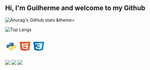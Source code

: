 ## Hi, I'm Guilherme and welcome to my Github

![Anurag's GitHub stats &theme=](https://github-readme-stats.vercel.app/api?username=GuilhermeNascimento-bit&show_icons=true&icon_color=2f80ED&border_color=0D1117&bg_color=0D1117&hide=,ors,issues&theme=dark#gh-dark-mode-only)

![Top Langs](https://github-readme-stats.vercel.app/api/top-langs/?username=GuilhermeNascimento-bit&bg_color=0D1117&border_color=0D1117&hide_progress=true)

<div style="display: inline_block"><br>
 
  <img align="center" alt="Rafa-Python" height="30" width="40" src="https://raw.githubusercontent.com/devicons/devicon/master/icons/python/python-original.svg">
  <img align="center" alt="Rafa-HTML" height="30" width="40" src="https://raw.githubusercontent.com/devicons/devicon/master/icons/html5/html5-original.svg">
  <img align="center" alt="Rafa-CSS" height="30" width="40" src="https://raw.githubusercontent.com/devicons/devicon/master/icons/css3/css3-original.svg">
  </div>
  
  ##
 
<div> 
  <a href="https://www.instagram.com/gui_nb15" target="_blank"><img src="https://img.shields.io/badge/-Instagram-%23E4405F?style=for-the-badge&logo=instagram&logoColor=white" target="_blank"></a> 
  <a href = "mailto:guilhermenascimentobz@gmail.com"><img src="https://img.shields.io/badge/-Gmail-%23333?style=for-the-badge&logo=gmail&logoColor=white" target="_blank"></a>
  <a href="https://www.linkedin.com/in/guilherme-do-nascimento-bezerra-38a492293" target="_blank"><img src="https://img.shields.io/badge/-LinkedIn-%230077B5?style=for-the-badge&logo=linkedin&logoColor=white" target="_blank"></a> 
  
</div>
